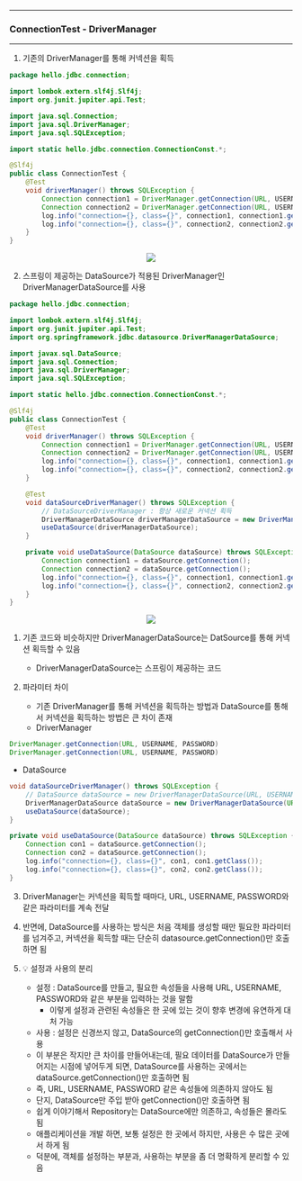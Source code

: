 -----
### ConnectionTest - DriverManager
-----
1. 기존의 DriverManager를 통해 커넥션을 획득
```java
package hello.jdbc.connection;

import lombok.extern.slf4j.Slf4j;
import org.junit.jupiter.api.Test;

import java.sql.Connection;
import java.sql.DriverManager;
import java.sql.SQLException;

import static hello.jdbc.connection.ConnectionConst.*;

@Slf4j
public class ConnectionTest {
    @Test
    void driverManager() throws SQLException {
        Connection connection1 = DriverManager.getConnection(URL, USERNAME, PASSWORD);
        Connection connection2 = DriverManager.getConnection(URL, USERNAME, PASSWORD);
        log.info("connection={}, class={}", connection1, connection1.getClass());
        log.info("connection={}, class={}", connection2, connection2.getClass());
    }
}
```
<div align="center">
<img src="https://github.com/sooyounghan/Spring/assets/34672301/6fb56f9f-1d21-4c9c-92f6-5b808661ed40">
</div>

2. 스프링이 제공하는 DataSource가 적용된 DriverManager인 DriverManagerDataSource를 사용
```java
package hello.jdbc.connection;

import lombok.extern.slf4j.Slf4j;
import org.junit.jupiter.api.Test;
import org.springframework.jdbc.datasource.DriverManagerDataSource;

import javax.sql.DataSource;
import java.sql.Connection;
import java.sql.DriverManager;
import java.sql.SQLException;

import static hello.jdbc.connection.ConnectionConst.*;

@Slf4j
public class ConnectionTest {
    @Test
    void driverManager() throws SQLException {
        Connection connection1 = DriverManager.getConnection(URL, USERNAME, PASSWORD);
        Connection connection2 = DriverManager.getConnection(URL, USERNAME, PASSWORD);
        log.info("connection={}, class={}", connection1, connection1.getClass());
        log.info("connection={}, class={}", connection2, connection2.getClass());
    }

    @Test
    void dataSourceDriverManager() throws SQLException {
        // DataSourceDriverManager : 항상 새로운 커넥션 획득
        DriverManagerDataSource driverManagerDataSource = new DriverManagerDataSource(URL, USERNAME, PASSWORD);
        useDataSource(driverManagerDataSource);
    }

    private void useDataSource(DataSource dataSource) throws SQLException {
        Connection connection1 = dataSource.getConnection();
        Connection connection2 = dataSource.getConnection();
        log.info("connection={}, class={}", connection1, connection1.getClass());
        log.info("connection={}, class={}", connection2, connection2.getClass());
    }
}
```
<div align="center">
<img src="https://github.com/sooyounghan/Spring/assets/34672301/69af788d-868a-4a22-89ee-e0a913c68d43">
</div>

1. 기존 코드와 비슷하지만 DriverManagerDataSource는 DatSource를 통해 커넥션 획득할 수 있음
   - DriverManagerDataSource는 스프링이 제공하는 코드

2. 파라미터 차이
   - 기존 DriverManager를 통해 커넥션을 획득하는 방법과 DataSource를 통해서 커넥션을 획득하는 방법은 큰 차이 존재
   - DriverManager
```java
DriverManager.getConnection(URL, USERNAME, PASSWORD) 
DriverManager.getConnection(URL, USERNAME, PASSWORD)
```

   - DataSource
```java
void dataSourceDriverManager() throws SQLException {
    // DataSource dataSource = new DriverManagerDataSource(URL, USERNAME, PASSWORD);
    DriverManagerDataSource dataSource = new DriverManagerDataSource(URL, USERNAME, PASSWORD);
    useDataSource(dataSource); 
}

private void useDataSource(DataSource dataSource) throws SQLException {     
    Connection con1 = dataSource.getConnection();
    Connection con2 = dataSource.getConnection();
    log.info("connection={}, class={}", con1, con1.getClass()); 
    log.info("connection={}, class={}", con2, con2.getClass()); 
}
```

3. DriverManager는 커넥션을 획득할 때마다, URL, USERNAME, PASSWORD와 같은 파라미터를 계속 전달
4. 반면에, DataSource를 사용하는 방식은 처음 객체를 생성할 때만 필요한 파라미터를 넘겨주고, 커넥션을 획득할 때는 단순히 datasource.getConnection()만 호출하면 됨

5. 💡 설정과 사용의 분리
   - 설정 : DataSource를 만들고, 필요한 속성들을 사용해 URL, USERNAME, PASSWORD와 같은 부분을 입력하는 것을 말함
     + 이렇게 설정과 관련된 속성들은 한 곳에 있는 것이 향후 변경에 유연하게 대처 가능
   - 사용 : 설정은 신경쓰지 않고, DataSource의 getConnection()만 호출해서 사용
   - 이 부분은 작지만 큰 차이를 만들어내는데, 필요 데이터를 DataSource가 만들어지는 시점에 넣어두게 되면, DataSource를 사용하는 곳에서는 dataSource.getConnection()만 호출하면 됨
   - 즉, URL, USERNAME, PASSWORD 같은 속성들에 의존하지 않아도 됨
   - 단지, DataSource만 주입 받아 getConnection()만 호출하면 됨
   - 쉽게 이야기해서 Repository는 DataSource에만 의존하고, 속성들은 몰라도 됨
   - 애플리케이션을 개발 하면, 보통 설정은 한 곳에서 하지만, 사용은 수 많은 곳에서 하게 됨
   - 덕분에, 객체를 설정하는 부분과, 사용하는 부분을 좀 더 명확하게 분리할 수 있음
    
